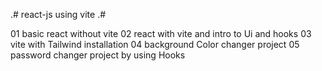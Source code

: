 .# react-js using vite .#







01 basic react without vite
02 react with vite and intro to Ui and hooks
03 vite with Tailwind installation
04 background Color changer project
05 password changer project by using Hooks
